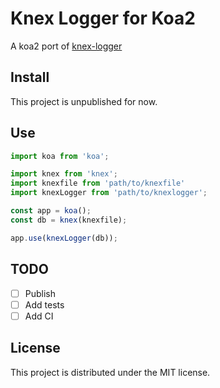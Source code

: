 # Knex Logger for Koa2

A koa2 port of [knex-logger](https://github.com/wbyoung/knex-logger)

## Install
This project is unpublished for now.

## Use
```javascript
import koa from 'koa';

import knex from 'knex';
import knexfile from 'path/to/knexfile'
import knexLogger from 'path/to/knexlogger';

const app = koa();
const db = knex(knexfile);

app.use(knexLogger(db));
```

## TODO
- [ ] Publish
- [ ] Add tests
- [ ] Add CI

## License
This project is distributed under the MIT license.